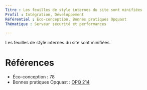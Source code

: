 ```yaml
---
Titre : Les feuilles de style internes du site sont minifiées
Profil : Intégration, Développement
Référentiel : Éco-conception, Bonnes pratiques Opquast
Thématique : Serveur sécurité et performances

---
```


Les feuilles de style internes du site sont minifiées.

# Références

*   Éco-conception : 78
*   Bonnes pratiques Opquast : [OPQ 214](https://checklists.opquast.com/fr/qualiteweb/les-feuilles-de-style-du-site-sont-minifiees)

